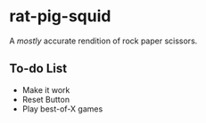 # rat-pig-squid
A _mostly_ accurate rendition of rock paper scissors.

## To-do List
* Make it work
* Reset Button
* Play best-of-X games
